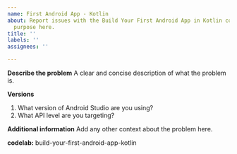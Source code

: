 ```yaml
---
name: First Android App - Kotlin
about: Report issues with the Build Your First Android App in Kotlin codelab template's
  purpose here.
title: ''
labels: ''
assignees: ''

---
```


**Describe the problem**
A clear and concise description of what the problem is.

**Versions**
1. What version of Android Studio are you using?
2. What API level are you targeting?

**Additional information**
Add any other context about the problem here.

**codelab:** build-your-first-android-app-kotlin
